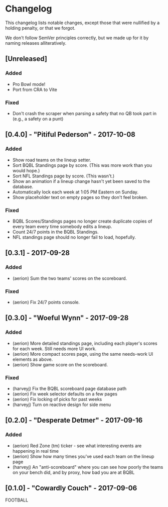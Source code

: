 # Changelog

This changelog lists notable changes, except those that were nullified by a
holding penalty, or that we forgot.

We don't follow SemVer principles correctly, but we made up for it by naming
releases alliteratively.

## [Unreleased]

### Added
- Pro Bowl mode!
- Port from CRA to Vite

### Fixed
- Don't crash the scraper when parsing a safety that no QB took part in (e.g., a
  safety on a punt)

## [0.4.0] - "Pitiful Pederson" - 2017-10-08

### Added
- Show road teams on the lineup setter.
- Sort BQBL Standings page by score. (This was more work than you would hope.)
- Sort NFL Standings page by score. (This wasn't.)
- Show an animation if a lineup change hasn't yet been saved to the database.
- Automatically lock each week at 1:05 PM Eastern on Sunday.
- Show placeholder text on empty pages so they don't feel broken.

### Fixed
- BQBL Scores/Standings pages no longer create duplicate copies of every team
  every time somebody edits a lineup.
- Count 24/7 points in the BQBL Standings.
- NFL standings page should no longer fail to load, hopefully.

## [0.3.1] - 2017-09-28

### Added
- (aerion) Sum the two teams' scores on the scoreboard.

### Fixed
- (aerion) Fix 24/7 points console.

## [0.3.0] - "Woeful Wynn" - 2017-09-28

### Added
- (aerion) More detailed standings page, including each player's scores for each
  week. Still needs more UI work.
- (aerion) More compact scores page, using the same needs-work UI elements as
  above.
- (aerion) Show game score on the scoreboard.

### Fixed
- (harveyj) Fix the BQBL scoreboard page database path
- (aerion) Fix week selector defaults on a few pages
- (aerion) Fix locking of picks for past weeks
- (harveyj) Turn on reactive design for side menu

## [0.2.0] - "Desperate Detmer" - 2017-09-16

### Added
- (aerion) Red Zone (tm) ticker - see what interesting events are happening in
  real time
- (aerion) Show how many times you've used each team on the lineup page
- (harveyj) An "anti-scoreboard" where you can see how poorly the teams on your
  bench did, and by proxy, how bad you are at BQBL

## [0.1.0] - "Cowardly Couch" - 2017-09-06

FOOTBALL
